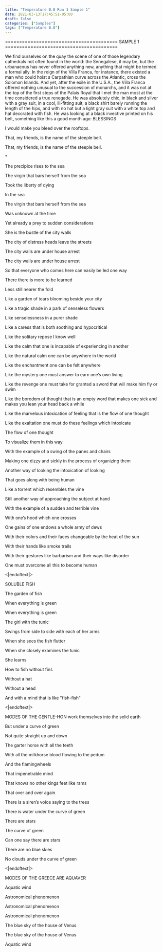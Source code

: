 ```yaml
---
title: "Temperature 0.8 Run 1 Sample 1"
date: 2021-03-13T17:45:51-05:00
draft: false
categories: ["Samples"]
tags: ["Temperature 0.8"]
---
```


======================================== SAMPLE 1 ========================================

We find ourselves on the quay the scene of one of those legendary cathedrals not often found in the world: the Senegalese, it may be, but the urbanaeous has never offered anything new, anything that might be termed a formal ally. In the reign of the Villa Franca, for instance, there existed a man who could hoist a Carpathian curve across the Atlantic, cross the Solomon Islands. And yet, after the exile in the U.S.A., the Villa Franca offered nothing unusual to the succession of monarchs, and it was not at the top of the first steps of the Palais Royal that I met the man most at the time considered a true renegade. He was absolutely chic, in black and silver with a gray suit, in a cool, ill-fitting suit, a black shirt barely running the length of the hips, and with no hat but a light gray suit with a white top and hat decorated with fish. He was looking at a black invective printed on his belt, something like this a good month ago:
BLESSINGS

I would make you bleed over the rooftops.


That, my friends, is the name of the steeple bell.


That, my friends, is the name of the steeple bell.

\*

The precipice rises to the sea

The virgin that bars herself from the sea

Took the liberty of dying

In the sea

The virgin that bars herself from the sea

Was unknown at the time

Yet already a prey to sudden considerations

She is the bustle of the city walls

The city of distress heads leave the streets

The city walls are under house arrest

The city walls are under house arrest

So that everyone who comes here can easily be led one way

There there is more to be learned

Less still nearer the fold

Like a garden of tears blooming beside your city

Like a tragic shade in a park of senseless flowers

 Like senselessness in a purer shade

Like a caress that is both soothing and hypocritical

 Like the solitary repose I know well

 Like the calm that one is incapable of experiencing in another

Like the natural calm one can be anywhere in the world

Like the enchantment one can be felt anywhere

Like the mystery one must answer to earn one’s own living

Like the revenge one must take for granted a sword that will make him fly or swim

Like the boredom of thought that is an empty word that makes one sick and makes you lean your head back a while

Like the marvelous intoxication of feeling that is the flow of one thought

Like the exaltation one must do these feelings which intoxicate

The flow of one thought

To visualize them in this way

With the example of a swing of the panes and chairs

Making one dizzy and sickly in the process of organizing them

Another way of looking the intoxication of looking

That goes along with being human

Like a torrent which resembles the vine

Still another way of approaching the subject at hand

With the example of a sudden and terrible vine

With one’s hood which one crosses

One gains of one endows a whole army of dews

With their colors and their faces changeable by the heat of the sun

With their hands like smoke trails

With their gestures like barbarism and their ways like disorder


One must overcome all this to become human



<\|endoftext\|>



SOLUBLE FISH


The garden of fish

When everything is green

When everything is green



The girl with the tunic

Swings from side to side with each of her arms

When she sees the fish flutter

When she closely examines the tunic

She learns

How to fish without fins

Without a hat

Without a head

And with a mind that is like "fish-fish"


<\|endoftext\|>


MODES OF THE GENTLE-HON work themselves into the solid earth


But under a curve of green

Not quite straight up and down

The garter horse with all the teeth

With all the milkhorse blood flowing to the pedum


And the flamingwheels



That impenetrable mind

That knows no other kings feet like rams



That over and over again

There is a siren’s voice saying to the trees

There is water under the curve of green

There are stars

The curve of green

Can one say there are stars



There are no blue skies

No clouds under the curve of green


<\|endoftext\|>


MODES OF THE GREECE ARE AQUAVER




Aquatic wind

Astronomical phenomenon

Astronomical phenomenon

Astronomical phenomenon



The blue sky of the house of Venus

The blue sky of the house of Venus

Aquatic wind